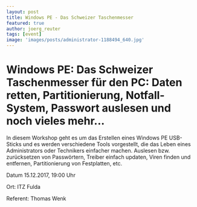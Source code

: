 ```yaml
---
layout: post
title: Windows PE - Das Schweizer Taschenmesser 
featured: true
author: joerg_reuter
tags: [event]
image: 'images/posts/administrator-1188494_640.jpg'
---
```


# Windows PE: Das Schweizer Taschenmesser für den PC: Daten retten, Partitionierung, Notfall-System, Passwort auslesen und noch vieles mehr...

In diesem Workshop geht es um das Erstellen eines Windows PE USB-Sticks und es werden verschiedene Tools vorgestellt, die das Leben eines Administrators oder Technikers einfacher  machen. Auslesen bzw. zurücksetzen von Passwörtern, Treiber einfach updaten, Viren finden und entfernen, Partitionierung von Festplatten, etc.

Datum 15.12.2017, 19:00 Uhr

Ort: ITZ Fulda

Referent: Thomas Wenk
